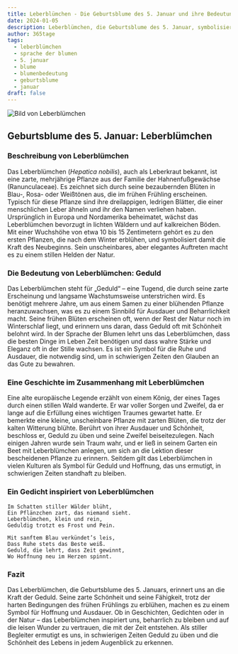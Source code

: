 ```yaml
---
title: Leberblümchen - Die Geburtsblume des 5. Januar und ihre Bedeutung
date: 2024-01-05
description: Leberblümchen, die Geburtsblume des 5. Januar, symbolisiert Geduld. Erfahre mehr über ihre Geschichte, Bedeutung und Symbolik in der Sprache der Blumen.
author: 365tage
tags:
  - leberblümchen
  - sprache der blumen
  - 5. januar
  - blume
  - blumenbedeutung
  - geburtsblume
  - januar
draft: false
---
```


![Bild von Leberblümchen](https://cdn.pixabay.com/photo/2018/04/18/08/59/flower-3329845_1280.jpg#center)

## Geburtsblume des 5. Januar: Leberblümchen

### Beschreibung von Leberblümchen

Das Leberblümchen (_Hepatica nobilis_), auch als Leberkraut bekannt, ist eine zarte, mehrjährige Pflanze aus der Familie der Hahnenfußgewächse (Ranunculaceae). Es zeichnet sich durch seine bezaubernden Blüten in Blau-, Rosa- oder Weißtönen aus, die im frühen Frühling erscheinen. Typisch für diese Pflanze sind ihre dreilappigen, ledrigen Blätter, die einer menschlichen Leber ähneln und ihr den Namen verliehen haben. Ursprünglich in Europa und Nordamerika beheimatet, wächst das Leberblümchen bevorzugt in lichten Wäldern und auf kalkreichen Böden. Mit einer Wuchshöhe von etwa 10 bis 15 Zentimetern gehört es zu den ersten Pflanzen, die nach dem Winter erblühen, und symbolisiert damit die Kraft des Neubeginns. Sein unscheinbares, aber elegantes Auftreten macht es zu einem stillen Helden der Natur.

### Die Bedeutung von Leberblümchen: Geduld

Das Leberblümchen steht für „Geduld“ – eine Tugend, die durch seine zarte Erscheinung und langsame Wachstumsweise unterstrichen wird. Es benötigt mehrere Jahre, um aus einem Samen zu einer blühenden Pflanze heranzuwachsen, was es zu einem Sinnbild für Ausdauer und Beharrlichkeit macht. Seine frühen Blüten erscheinen oft, wenn der Rest der Natur noch im Winterschlaf liegt, und erinnern uns daran, dass Geduld oft mit Schönheit belohnt wird. In der Sprache der Blumen lehrt uns das Leberblümchen, dass die besten Dinge im Leben Zeit benötigen und dass wahre Stärke und Eleganz oft in der Stille wachsen. Es ist ein Symbol für die Ruhe und Ausdauer, die notwendig sind, um in schwierigen Zeiten den Glauben an das Gute zu bewahren.

### Eine Geschichte im Zusammenhang mit Leberblümchen

Eine alte europäische Legende erzählt von einem König, der eines Tages durch einen stillen Wald wanderte. Er war voller Sorgen und Zweifel, da er lange auf die Erfüllung eines wichtigen Traumes gewartet hatte. Er bemerkte eine kleine, unscheinbare Pflanze mit zarten Blüten, die trotz der kalten Witterung blühte. Berührt von ihrer Ausdauer und Schönheit, beschloss er, Geduld zu üben und seine Zweifel beiseitezulegen. Nach einigen Jahren wurde sein Traum wahr, und er ließ in seinem Garten ein Beet mit Leberblümchen anlegen, um sich an die Lektion dieser bescheidenen Pflanze zu erinnern. Seitdem gilt das Leberblümchen in vielen Kulturen als Symbol für Geduld und Hoffnung, das uns ermutigt, in schwierigen Zeiten standhaft zu bleiben.

### Ein Gedicht inspiriert von Leberblümchen

```
Im Schatten stiller Wälder blüht,  
Ein Pflänzchen zart, das niemand sieht.  
Leberblümchen, klein und rein,  
Geduldig trotzt es Frost und Pein.  

Mit sanftem Blau verkündet’s leis,  
Dass Ruhe stets das Beste weiß.  
Geduld, die lehrt, dass Zeit gewinnt,  
Wo Hoffnung neu im Herzen spinnt.  
```

### Fazit

Das Leberblümchen, die Geburtsblume des 5. Januars, erinnert uns an die Kraft der Geduld. Seine zarte Schönheit und seine Fähigkeit, trotz der harten Bedingungen des frühen Frühlings zu erblühen, machen es zu einem Symbol für Hoffnung und Ausdauer. Ob in Geschichten, Gedichten oder in der Natur – das Leberblümchen inspiriert uns, beharrlich zu bleiben und auf die leisen Wunder zu vertrauen, die mit der Zeit entstehen. Als stiller Begleiter ermutigt es uns, in schwierigen Zeiten Geduld zu üben und die Schönheit des Lebens in jedem Augenblick zu erkennen.
